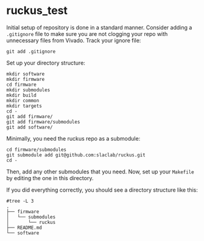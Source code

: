 # ruckus_test

Initial setup of repository is done in a standard manner.  Consider adding 
a `.gitignore` file to make sure you are not clogging your repo with unnecessary files 
from Vivado.   Track your ignore file: 

`git add .gitignore`

Set up your directory structure: 

```
mkdir software
mkdir firmware
cd firmware
mkdir submodules
mkdir build
mkdir common
mkdir targets
cd -
git add firmware/
git add firmware/submodules
git add software/
```

Minimally, you need the ruckus repo as a submodule:

```
cd firmware/submodules
git submodule add git@github.com:slaclab/ruckus.git
cd -
```

Then, add any other submodules that you need. Now, set up your `Makefile`
by editing the one in this directory.

If you did everything correctly, 
you should see a directory structure like this: 

```
#tree -L 3
.
├── firmware
│   └── submodules
│       └── ruckus
├── README.md
└── software
```
